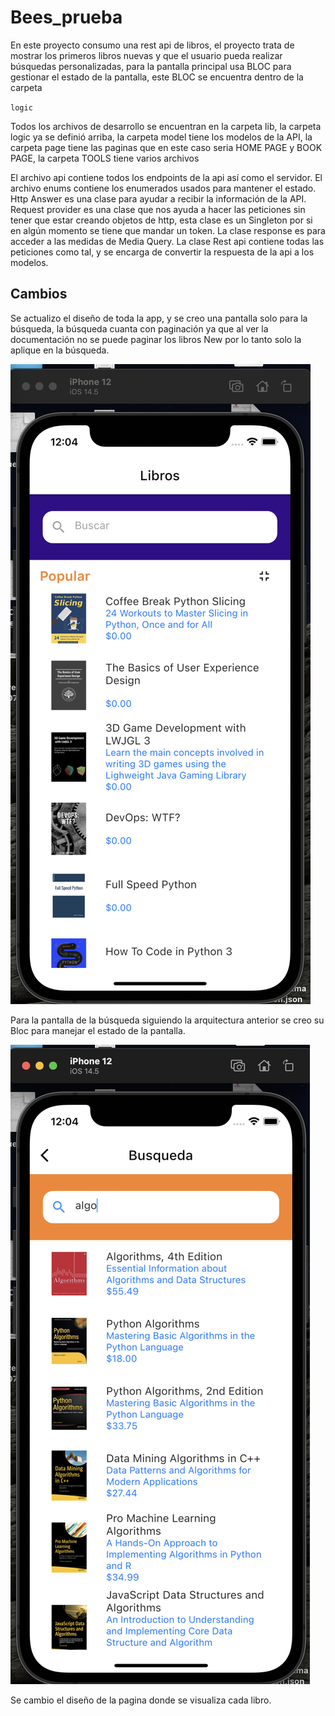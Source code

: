 # Bees_prueba

En este proyecto consumo una rest api de libros, el proyecto trata de mostrar los primeros libros nuevas y que el usuario pueda realizar búsquedas personalizadas, para la pantalla principal usa BLOC para gestionar el estado de la pantalla, este BLOC se encuentra dentro de la carpeta 

`logic`

Todos los archivos de desarrollo se encuentran en la carpeta lib, la carpeta logic ya se definió arriba, la carpeta model tiene los modelos de la API, la carpeta page tiene las paginas que en este caso seria HOME PAGE y BOOK PAGE, la carpeta TOOLS tiene varios archivos 

El archivo api contiene todos los endpoints de la api así como el servidor.
El archivo enums contiene los enumerados usados para mantener el estado.
Http Answer es una clase para ayudar a recibir la información de la API.
Request provider es una clase que nos ayuda a hacer las peticiones sin tener que estar creando objetos de http, esta clase es un Singleton por si en algún momento se tiene que mandar un token.
La clase response es para acceder a las medidas de Media Query.
La clase Rest api contiene todas las peticiones como tal, y se encarga de convertir la respuesta de la api a los modelos.
 
 ## Cambios

Se actualizo el diseño de toda la app, y se creo una pantalla solo para la búsqueda, la búsqueda cuanta con paginación ya que al ver la documentación no se puede paginar los libros New por lo tanto solo la aplique en la búsqueda.  

![home](https://github.com/elalo4171/bees_prueba/blob/main/img/Screen%20Shot%202021-07-08%20at%2012.04.32.png?raw=true)

Para la pantalla de la búsqueda siguiendo la arquitectura anterior se creo su Bloc para manejar el estado de la pantalla.

![home](https://github.com/elalo4171/bees_prueba/blob/main/img/Screen%20Shot%202021-07-08%20at%2012.04.44.png?raw=true)

Se cambio el diseño de la pagina donde se visualiza cada libro.
